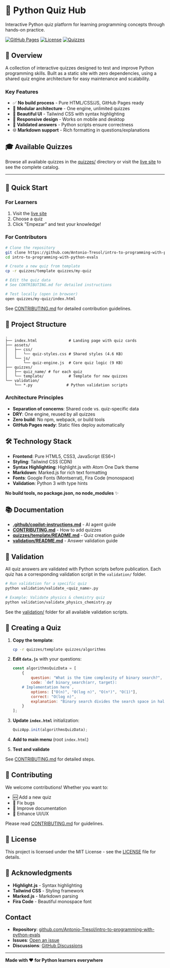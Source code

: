 # 🐍 Python Quiz Hub

Interactive Python quiz platform for learning programming concepts through hands-on practice.

[![GitHub Pages](https://img.shields.io/badge/GitHub%20Pages-Live-brightgreen)](https://antonio-tresol.github.io/intro-to-programming-with-python-evals/)
[![License](https://img.shields.io/badge/License-MIT-blue.svg)](LICENSE)
[![Quizzes](https://img.shields.io/badge/Quizzes-4-orange.svg)](#available-quizzes)

## 🎯 Overview

A collection of interactive quizzes designed to test and improve Python programming skills. Built as a static site with zero dependencies, using a shared quiz engine architecture for easy maintenance and scalability.

### Key Features
- ✅ **No build process** - Pure HTML/CSS/JS, GitHub Pages ready
- 🔄 **Modular architecture** - One engine, unlimited quizzes
- 🎨 **Beautiful UI** - Tailwind CSS with syntax highlighting
- 📱 **Responsive design** - Works on mobile and desktop
- 🧪 **Validated answers** - Python scripts ensure correctness
- 🌐 **Markdown support** - Rich formatting in questions/explanations

## 🎓 Available Quizzes

Browse all available quizzes in the [quizzes/](https://antonio-tresol.github.io/intro-to-programming-with-python-evals/) directory or visit the [live site](https://antonio-tresol.github.io/intro-to-programming-with-python-evals/) to see the complete catalog.

---
## 🚀 Quick Start

### For Learners
1. Visit the [live site](https://antonio-tresol.github.io/intro-to-programming-with-python-evals/)
2. Choose a quiz
3. Click "Empezar" and test your knowledge!

### For Contributors
```bash
# Clone the repository
git clone https://github.com/Antonio-Tresol/intro-to-programming-with-python-evals.git
cd intro-to-programming-with-python-evals

# Create a new quiz from template
cp -r quizzes/template quizzes/my-quiz

# Edit the quiz data
# See CONTRIBUTING.md for detailed instructions

# Test locally (open in browser)
open quizzes/my-quiz/index.html
```

See [CONTRIBUTING.md](CONTRIBUTING.md) for detailed contribution guidelines.

## 📁 Project Structure

```
.
├── index.html              # Landing page with quiz cards
├── assets/
│   ├── css/
│   │   └── quiz-styles.css # Shared styles (4.6 KB)
│   └── js/
│       └── quiz-engine.js  # Core quiz logic (9 KB)
├── quizzes/
│   ├── quiz_name/ # for each quiz
│   └── template/           # Template for new quizzes
└── validation/
    └── *.py               # Python validation scripts
```

### Architecture Principles
- **Separation of concerns**: Shared code vs. quiz-specific data
- **DRY**: One engine, reused by all quizzes
- **Zero build**: No npm, webpack, or build tools
- **GitHub Pages ready**: Static files deploy automatically

## 🛠️ Technology Stack

- **Frontend**: Pure HTML5, CSS3, JavaScript (ES6+)
- **Styling**: Tailwind CSS (CDN)
- **Syntax Highlighting**: Highlight.js with Atom One Dark theme
- **Markdown**: Marked.js for rich text formatting
- **Fonts**: Google Fonts (Montserrat), Fira Code (monospace)
- **Validation**: Python 3 with type hints

**No build tools, no package.json, no node_modules** ✨

## 📚 Documentation

- **[.github/copilot-instructions.md](.github/copilot-instructions.md)** - AI agent guide
- **[CONTRIBUTING.md](CONTRIBUTING.md)** - How to add quizzes
- **[quizzes/template/README.md](quizzes/template/README.md)** - Quiz creation guide
- **[validation/README.md](validation/README.md)** - Answer validation guide

## 🧪 Validation

All quiz answers are validated with Python scripts before publication. Each quiz has a corresponding validation script in the `validation/` folder.

```bash
# Run validation for a specific quiz
python validation/validate_<quiz_name>.py

# Example: Validate physics & chemistry quiz
python validation/validate_physics_chemistry.py
```

See the [validation/](validation/) folder for all available validation scripts.

## 🎨 Creating a Quiz

1. **Copy the template**:
   ```bash
   cp -r quizzes/template quizzes/algorithms
   ```

2. **Edit `data.js`** with your questions:
   ```javascript
   const algorithmsQuizData = [
       {
           question: "What is the time complexity of binary search?",
           code: `def binary_search(arr, target):
       # Implementation here`,
           options: ["O(n)", "O(log n)", "O(n²)", "O(1)"],
           correct: "O(log n)",
           explanation: "Binary search divides the search space in half..."
       }
   ];
   ```

3. **Update `index.html`** initialization:
   ```javascript
   QuizApp.init(algorithmsQuizData);
   ```

4. **Add to main menu** (root `index.html`)

5. **Test and validate**

See [CONTRIBUTING.md](CONTRIBUTING.md) for detailed steps.

## 🤝 Contributing

We welcome contributions! Whether you want to:
- 🆕 Add a new quiz
- 🐛 Fix bugs
- 📖 Improve documentation
- 🎨 Enhance UI/UX

Please read [CONTRIBUTING.md](CONTRIBUTING.md) for guidelines.

## 📜 License

This project is licensed under the MIT License - see the [LICENSE](LICENSE) file for details.

## 🙏 Acknowledgments

- **Highlight.js** - Syntax highlighting
- **Tailwind CSS** - Styling framework
- **Marked.js** - Markdown parsing
- **Fira Code** - Beautiful monospace font

##  Contact

- **Repository**: [github.com/Antonio-Tresol/intro-to-programming-with-python-evals](https://github.com/Antonio-Tresol/intro-to-programming-with-python-evals)
- **Issues**: [Open an issue](https://github.com/Antonio-Tresol/intro-to-programming-with-python-evals/issues)
- **Discussions**: [GitHub Discussions](https://github.com/Antonio-Tresol/intro-to-programming-with-python-evals/discussions)

---

**Made with ❤️ for Python learners everywhere**